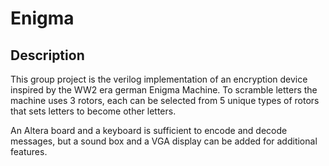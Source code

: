 # Enigma

## Description

This group project is the verilog implementation of an encryption device inspired by the WW2 era german Enigma Machine. To scramble letters the machine uses 3 rotors, each can be selected from 5 unique types of rotors that sets letters to become other letters.

An Altera board and a keyboard is sufficient to encode and decode messages, but a sound box and a VGA display can be added for additional features.